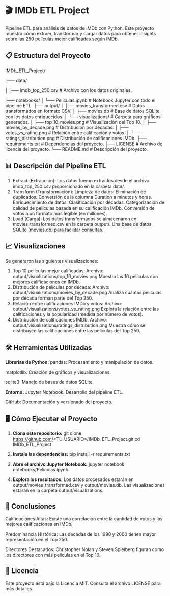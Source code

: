 # 🎬 IMDb ETL Project

Pipeline ETL para análisis de datos de IMDb con Python. Este proyecto muestra cómo extraer, transformar y cargar datos para obtener insights sobre las 250 películas mejor calificadas según IMDb.



## 📋 Estructura del Proyecto

IMDb_ETL_Project/

├── data/

│   └── imdb_top_250.csv                 # Archivo con los datos originales.

├── notebooks/
│   └── Peliculas.ipynb                  # Notebook Jupyter con todo el pipeline ETL.
├── output/
│   ├── movies_transformed.csv           # Datos transformados en formato CSV.
│   ├── movies.db                        # Base de datos SQLite con los datos enriquecidos.
│   └── visualizations/                  # Carpeta para gráficos generados.
│       ├── top_10_movies.png            # Visualización del Top 10.
│       ├── movies_by_decade.png         # Distribución por décadas.
│       ├── votes_vs_rating.png          # Relación entre calificación y votos.
│       └── ratings_distribution.png     # Distribución de calificaciones IMDb.
├── requirements.txt                     # Dependencias del proyecto.
├── LICENSE                              # Archivo de licencia del proyecto.
└── README.md                            # Descripción del proyecto.


## 📊 Descripción del Pipeline ETL
1. Extract (Extracción):
Los datos fueron extraídos desde el archivo imdb_top_250.csv proporcionado en la carpeta data/.
2. Transform (Transformación):
Limpieza de datos:
Eliminación de duplicados.
Conversión de la columna Duration a minutos y horas.
Enriquecimiento de datos:
Clasificación por décadas.
Categorización de calidad de películas basada en su calificación IMDb.
Conversión de votos a un formato más legible (en millones).
3. Load (Carga):
Los datos transformados se almacenaron en:
movies_transformed.csv en la carpeta output/.
Una base de datos SQLite (movies.db) para facilitar consultas.


## 📈 Visualizaciones
Se generaron las siguientes visualizaciones:

1. Top 10 películas mejor calificadas:
Archivo: output/visualizations/top_10_movies.png
Muestra las 10 películas con mejores calificaciones en IMDb.
2. Distribución de películas por década:
Archivo: output/visualizations/movies_by_decade.png
Analiza cuántas películas por década forman parte del Top 250.
3. Relación entre calificaciones IMDb y votos:
Archivo: output/visualizations/votes_vs_rating.png
Explora la relación entre las calificaciones y la popularidad (medida por número de votos).
4. Distribución de calificaciones IMDb:
Archivo: output/visualizations/ratings_distribution.png
Muestra cómo se distribuyen las calificaciones entre las películas del Top 250.


## 🛠️ Herramientas Utilizadas
**Librerías de Python:**
pandas: Procesamiento y manipulación de datos.

matplotlib: Creación de gráficos y visualizaciones.

sqlite3: Manejo de bases de datos SQLite.

**Entorno:**
Jupyter Notebook: Desarrollo del pipeline ETL.

GitHub: Documentación y versionado del proyecto.

 ## 🖥️ Cómo Ejecutar el Proyecto
1. **Clona este repositorio:**
   git clone https://github.com/<TU_USUARIO>/IMDb_ETL_Project.git
cd IMDb_ETL_Project


2. **Instala las dependencias:**
   pip install -r requirements.txt

3. **Abre el archivo Jupyter Notebook:**
   jupyter notebook notebooks/Peliculas.ipynb
   
4. **Explora los resultados:**
   Los datos procesados estarán en output/movies_transformed.csv y output/movies.db.
   Las visualizaciones estarán en la carpeta output/visualizations.

## 🤔 Conclusiones
Calificaciones Altas: Existe una correlación entre la cantidad de votos y las mejores calificaciones en IMDb.

Predominancia Histórica: Las décadas de los 1990 y 2000 tienen mayor representación en el Top 250.

Directores Destacados: Christopher Nolan y Steven Spielberg figuran como los directores con más películas en el Top 10.


## 📄 Licencia
Este proyecto está bajo la Licencia MIT. Consulta el archivo LICENSE para más detalles.


